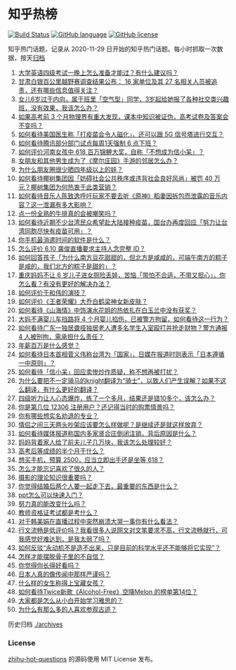 # 知乎热榜
[![Build Status](https://github.com/ToWeLong/zhihu-hot-questions/workflows/CI/badge.svg)](https://github.com/ToWeLong/zhihu-hot-questions/actions)
[![GitHub language](https://img.shields.io/badge/language-golang-orange.svg)](https://golang.org/)
[![GitHub license](https://img.shields.io/github/license/ToWeLong/zhihu-hot-questions)](https://github.com/ToWeLong/zhihu-hot-questions/blob/main/LICENSE)

知乎热门话题，记录从 2020-11-29 日开始的知乎热门话题。每小时抓取一次数据，按天[归档](./archives)

<!-- BEGIN -->

1. [大学英语四级考试一晚上怎么准备才能过？有什么建议吗？](https://www.zhihu.com/question/360759673)
1. [甘肃白银百公里越野赛调查结果公布： 16 家单位及其 27 名相关人员被追责，还有哪些信息值得关注？](https://www.zhihu.com/question/464487115)
1. [女儿6岁过于内向，属于班里「空气型」同学，3岁起给她报了各种社交类兴趣班，没有效果，我该怎么办？](https://www.zhihu.com/question/464021053)
1. [如果高考前 3 个月物理界有重大发现，课本中知识被证伪，高考试卷及答案会不变吗？](https://www.zhihu.com/question/463553981)
1. [如何看待美国医生称「打疫苗会令人磁化」，还可以跟 5G 信号塔进行交互？](https://www.zhihu.com/question/464299413)
1. [如何看待腾讯部分部门试点每周1天强制 6 点下班？](https://www.zhihu.com/question/464450515)
1. [如何评价河南女孩中 618 百万锦鲤大奖，自称「不想成为信小呆」？](https://www.zhihu.com/question/464239351)
1. [女朋友和其他男生成为了《摩尔庄园》手游的邻居怎么办？](https://www.zhihu.com/question/463203335)
1. [为什么朋友圈很少晒四年级以上的娃？](https://www.zhihu.com/question/462953490)
1. [如何看待椰树集团因「妨碍社会公共秩序或违背社会良好风尚」被罚 40 万元？椰树集团为何热衷于此类营销？](https://www.zhihu.com/question/464473879)
1. [如何看待音乐人陈致逸呼吁玩家不要去听《原神》稻妻因拆包而泄露的音乐内容？这一泄漏有多大影响？](https://www.zhihu.com/question/464281976)
1. [点一份全熟的牛排真的会被嘲笑吗？](https://www.zhihu.com/question/58762730)
1. [如何看待近期不少台湾民众希望赴大陆接种疫苗，国台办再度回应「努力让台湾同胞尽快有疫苗可用」？](https://www.zhihu.com/question/464418798)
1. [你手机最消遣时间的软件是什么？](https://www.zhihu.com/question/355195888)
1. [怎么评价 6.10 龚俊直播要求主持人念完整 ID？](https://www.zhihu.com/question/464365051)
1. [如何回答孩子「为什么南方豆花甜甜的，但北方是咸咸的，可端午南方的粽子是咸的，我们北方的粽子是甜的」？](https://www.zhihu.com/question/463726781)
1. [重庆妈妈不让 6 岁儿子进女厕险丢娃，苦恼「带怕不合适，不带又担心」，你怎么看？有没有更好的解决办法？](https://www.zhihu.com/question/463835106)
1. [如何评价于和伟的演技？](https://www.zhihu.com/question/48335002)
1. [如何评价《王者荣耀》大乔白鹤梁神女新皮肤？](https://www.zhihu.com/question/464267687)
1. [如何看待《山海情》中饰演水花姐的热依扎在白玉兰中没有获奖？](https://www.zhihu.com/question/464344108)
1. [大妈不满婴儿车挡路将 4 个月婴儿掐伤，已被警方拘留，如何看待这一行为？](https://www.zhihu.com/question/464404071)
1. [如何看待广东一独居聋哑独居老人遭多名学生入室殴打并抢走财物？警方通报 4 人被刑拘，需承担什么责任？](https://www.zhihu.com/question/464245440)
1. [年薪百万是什么感觉？](https://www.zhihu.com/question/394637216)
1. [如何看待日本首相菅义伟称台湾为「国家」，日媒在报道时则表示「日本遵循一中原则」？](https://www.zhihu.com/question/464290695)
1. [如何看待「信小呆」回应卖惨炒作质疑，称不想再被打扰？](https://www.zhihu.com/question/463236322)
1. [为什么要把不一定骑马的knight翻译为“骑士”，以致人们产生误解？如果不这么翻译，有什么更好的翻译？](https://www.zhihu.com/question/454202202)
1. [四级听力让人心态爆炸，练了一个多月，结果还是错10多个，该怎么办？](https://www.zhihu.com/question/433197471)
1. [你是第几位 12306 注册用户？还记得当时的购票情景吗？](https://www.zhihu.com/question/464291082)
1. [你有哪些想实名劝退的专业？](https://www.zhihu.com/question/463744125)
1. [情侣之间三天两头吵架应该要怎么样做呢？是继续还是就这样放弃？](https://www.zhihu.com/question/306964200)
1. [如何看待媒体报道称国内多家贤合庄倒闭注销，背后原因是什么？](https://www.zhihu.com/question/464128187)
1. [妈妈背着家人给了前夫儿子几万块，我该怎么处理较好？](https://www.zhihu.com/question/463949860)
1. [高考后等成绩的半个月干什么？](https://www.zhihu.com/question/463996138)
1. [想买手机，预算 2500，应当立即出手还是坐等 618？](https://www.zhihu.com/question/449010803)
1. [怎么才能忘记喜欢了很久的人？](https://www.zhihu.com/question/456682944)
1. [摄影的理论知识很重要吗？](https://www.zhihu.com/question/440382270)
1. [你觉得结婚后两个人要一起走下去，最重要的东西是什么？](https://www.zhihu.com/question/462707693)
1. [ppt怎么可以快速入门？](https://www.zhihu.com/question/344423145)
1. [努力真的能改变什么吗？](https://www.zhihu.com/question/463071441)
1. [教师资格证考试都是考什么？](https://www.zhihu.com/question/314936018)
1. [对于韩美娟在直播过程中突然崩溃大哭一事你有什么看法？](https://www.zhihu.com/question/463914779)
1. [行文流畅是低评价吗？我看很多人说网文对文笔要求不高，行文流畅就行，可我感觉好难达到，是我太弱了吗？](https://www.zhihu.com/question/463769238)
1. [如何反驳“永动机不是造不出来，只是目前的科学水平还不能够将它实现”？](https://www.zhihu.com/question/459256609)
1. [怎样才能摆脱骨子里的不自信？](https://www.zhihu.com/question/327333707)
1. [你觉得你长得好看吗？](https://www.zhihu.com/question/429414606)
1. [日本人真的像传闻中那样严谨吗？](https://www.zhihu.com/question/20347612)
1. [什么样的女生称得上宝藏女孩？](https://www.zhihu.com/question/315331056)
1. [如何看待Twice新歌《Alcohol-Free》空降Melon 的榜单第14位？](https://www.zhihu.com/question/464114702)
1. [大家都是怎么从小白开始学习雅思的？](https://www.zhihu.com/question/288558270)
1. [为什么有那么多的人喜欢参观古迹？](https://www.zhihu.com/question/290915559)

<!-- END -->

历史归档 [./archives](./archives)


### License
[zhihu-hot-questions](https://github.com/towelong/zhihu-hot-questions) 的源码使用 MIT License 发布。